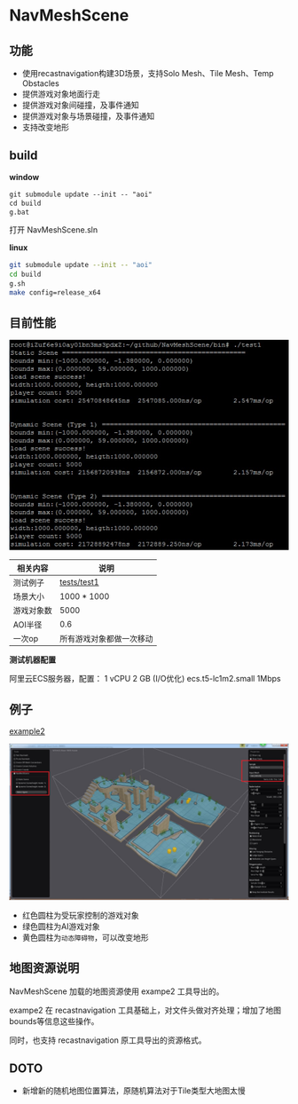 # NavMeshScene

## 功能

  - 使用recastnavigation构建3D场景，支持Solo Mesh、Tile Mesh、Temp Obstacles
  - 提供游戏对象地面行走
  - 提供游戏对象间碰撞，及事件通知
  - 提供游戏对象与场景碰撞，及事件通知
  - 支持改变地形

## build

**window**

```dos
git submodule update --init -- "aoi"
cd build
g.bat
```

打开 NavMeshScene.sln

**linux**

```bash
git submodule update --init -- "aoi"
cd build
g.sh
make config=release_x64
```

## 目前性能

![图2](assets/2.jpg)

相关内容   | 说明
--------- | -----------------------------------
测试例子   | [tests/test1](tests/test1/main.cpp)
场景大小   | 1000 * 1000
游戏对象数 | 5000
AOI半径    | 0.6
一次op     | 所有游戏对象都做一次移动

**测试机器配置**

阿里云ECS服务器，配置： 1 vCPU 2 GB (I/O优化) ecs.t5-lc1m2.small 1Mbps

## 例子

[example2](example2)

![图1](assets/1.jpg)

  - 红色圆柱为受玩家控制的游戏对象
  - 绿色圆柱为AI游戏对象
  - 黄色圆柱为`动态障碍物`，可以改变地形


## 地图资源说明

NavMeshScene 加载的地图资源使用 exampe2 工具导出的。

exampe2 在 recastnavigation 工具基础上，对文件头做对齐处理；增加了地图bounds等信息这些操作。

同时，也支持 recastnavigation 原工具导出的资源格式。

## DOTO

- 新增新的随机地图位置算法，原随机算法对于Tile类型大地图太慢

